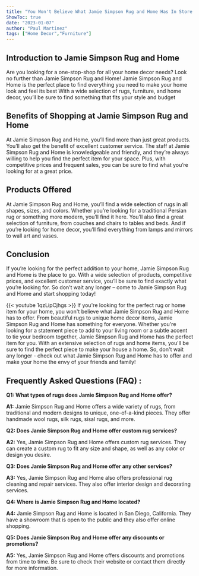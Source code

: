 ```yaml
---
title: "You Won't Believe What Jamie Simpson Rug and Home Has In Store For You!"
ShowToc: true 
date: "2023-01-07"
author: "Paul Martinez" 
tags: ["Home Decor","Furniture"]
---
```

## Introduction to Jamie Simpson Rug and Home

Are you looking for a one-stop-shop for all your home decor needs? Look no further than Jamie Simpson Rug and Home! Jamie Simpson Rug and Home is the perfect place to find everything you need to make your home look and feel its best With a wide selection of rugs, furniture, and home decor, you’ll be sure to find something that fits your style and budget

## Benefits of Shopping at Jamie Simpson Rug and Home

At Jamie Simpson Rug and Home, you’ll find more than just great products. You’ll also get the benefit of excellent customer service. The staff at Jamie Simpson Rug and Home is knowledgeable and friendly, and they’re always willing to help you find the perfect item for your space. Plus, with competitive prices and frequent sales, you can be sure to find what you’re looking for at a great price.

## Products Offered

At Jamie Simpson Rug and Home, you’ll find a wide selection of rugs in all shapes, sizes, and colors. Whether you’re looking for a traditional Persian rug or something more modern, you’ll find it here. You’ll also find a great selection of furniture, from couches and chairs to tables and beds. And if you’re looking for home decor, you’ll find everything from lamps and mirrors to wall art and vases.

## Conclusion

If you’re looking for the perfect addition to your home, Jamie Simpson Rug and Home is the place to go. With a wide selection of products, competitive prices, and excellent customer service, you’ll be sure to find exactly what you’re looking for. So don’t wait any longer – come to Jamie Simpson Rug and Home and start shopping today!

{{< youtube 1qzLipCjhgs >}} 
If you're looking for the perfect rug or home item for your home, you won't believe what Jamie Simpson Rug and Home has to offer. From beautiful rugs to unique home decor items, Jamie Simpson Rug and Home has something for everyone. Whether you're looking for a statement piece to add to your living room or a subtle accent to tie your bedroom together, Jamie Simpson Rug and Home has the perfect item for you. With an extensive selection of rugs and home items, you'll be sure to find the perfect piece to make your house a home. So, don't wait any longer - check out what Jamie Simpson Rug and Home has to offer and make your home the envy of your friends and family!

## Frequently Asked Questions (FAQ) :
**Q1: What types of rugs does Jamie Simpson Rug and Home offer?**

**A1:** Jamie Simpson Rug and Home offers a wide variety of rugs, from traditional and modern designs to unique, one-of-a-kind pieces. They offer handmade wool rugs, silk rugs, sisal rugs, and more.

**Q2: Does Jamie Simpson Rug and Home offer custom rug services?**

**A2:** Yes, Jamie Simpson Rug and Home offers custom rug services. They can create a custom rug to fit any size and shape, as well as any color or design you desire.

**Q3: Does Jamie Simpson Rug and Home offer any other services?**

**A3:** Yes, Jamie Simpson Rug and Home also offers professional rug cleaning and repair services. They also offer interior design and decorating services.

**Q4: Where is Jamie Simpson Rug and Home located?**

**A4:** Jamie Simpson Rug and Home is located in San Diego, California. They have a showroom that is open to the public and they also offer online shopping.

**Q5: Does Jamie Simpson Rug and Home offer any discounts or promotions?**

**A5:** Yes, Jamie Simpson Rug and Home offers discounts and promotions from time to time. Be sure to check their website or contact them directly for more information.



